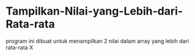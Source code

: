 # Tampilkan-Nilai-yang-Lebih-dari-Rata-rata
program ini dibuat untuk menampilkan 2 nilai dalam array yang lebih dari rata-rata X
